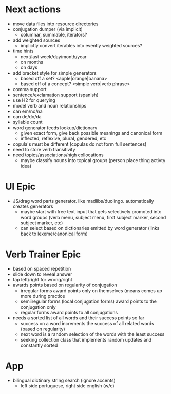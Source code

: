 # Next actions

* move data files into resource directories
* conjugation dumper (via implicit)
  * columnar, summable, iterators?
* add weighted sources
  * implictly convert iterables into evently weighted sources?
* time hints
  * next/last week/day/month/year
  * on months
  * on days
* add bracket style for simple generators
  * based off a set? <apple|orange|banana>
  * based off of a concept? <simple verb|verb phrase>
* comma support
* sentence/exclamation support (spanish)
* use H2 for querying
* model verb and noun relationships
* can em/no/na
* can de/do/da
* syllable count
* word generator feeds lookup/dictionary
  * given exact form, give back possible meanings and canonical form
  * inflected, reflexive, plural, gendered, etc
* copula's must be different (copulas do not form full sentences)
* need to store verb transitivity
* need topics/associations/high collocations
  * maybe classify nouns into topical groups (person place thing activty idea)

# UI Epic

* JS/drag word parts generator. like madlibs/duolingo. automatically creates generators
  * maybe start with free text input that gets selectively promoted into word groups (verb menu, subject menu, first subject marker, second subject marker, etc)
  * can select based on dictionaries emitted by word generator (links back to lexeme/canonical form)

# Verb Trainer Epic

* based on spaced repetition
* slide down to reveal answer
* tap left/right for wrong/right
* awards points based on regularity of conjugation
  * irregular forms award points only on themselves (means comes up more during practice
  * semiiregular forms (local conjugation forms) award points to the conjugation only
  * regular forms award points to all conjugations
* needs a sorted list of all words and their success points so far
  * success on a word increments the success of all related words (based on regularity)
  * next word is a random selection of the words with the least success
  * seeking collection class that implements random updates and constantly sorted

# App

* bilingual dictinary string search (ignore accents)
  * left side portuguese, right side english (w/e)
